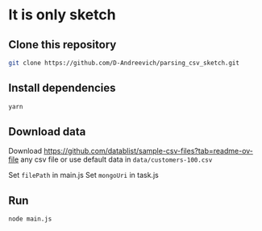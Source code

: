 # It is only sketch

## Clone this repository

```bash
git clone https://github.com/D-Andreevich/parsing_csv_sketch.git
```

## Install dependencies

```bash
yarn
```

## Download data

Download https://github.com/datablist/sample-csv-files?tab=readme-ov-file any csv file
  or use default data in `data/customers-100.csv`

Set `filePath` in main.js
Set `mongoUri` in task.js


## Run

```bash
node main.js
```
